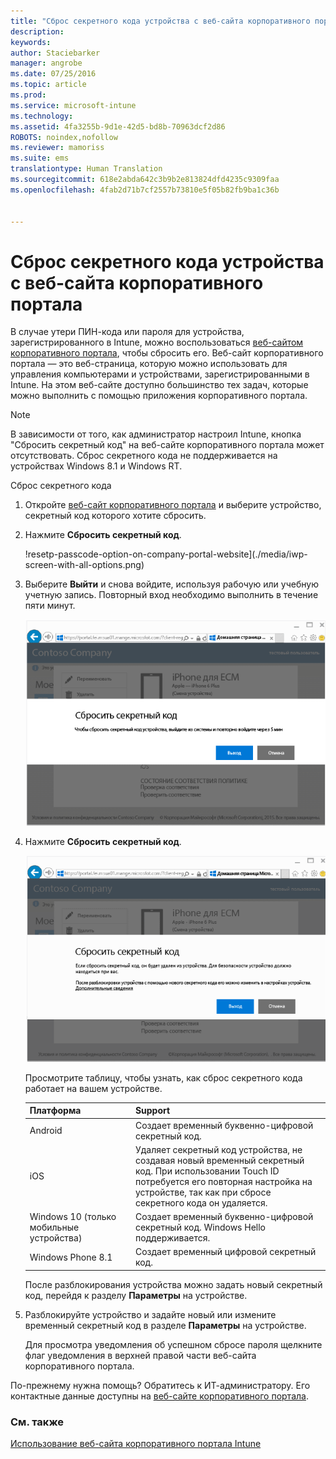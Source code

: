 ```yaml
---
title: "Сброс секретного кода устройства с веб-сайта корпоративного портала | Microsoft Intune"
description: 
keywords: 
author: Staciebarker
manager: angrobe
ms.date: 07/25/2016
ms.topic: article
ms.prod: 
ms.service: microsoft-intune
ms.technology: 
ms.assetid: 4fa3255b-9d1e-42d5-bd8b-70963dcf2d86
ROBOTS: noindex,nofollow
ms.reviewer: mamoriss
ms.suite: ems
translationtype: Human Translation
ms.sourcegitcommit: 618e2abda642c3b9b2e813824dfd4235c9309faa
ms.openlocfilehash: 4fab2d71b7cf2557b73810e5f05b82fb9ba1c36b


---
```



# Сброс секретного кода устройства с веб-сайта корпоративного портала

В случае утери ПИН-кода или пароля для устройства, зарегистрированного в Intune, можно воспользоваться [веб-сайтом корпоративного портала](http://portal.manage.microsoft.com), чтобы сбросить его. Веб-сайт корпоративного портала — это веб-страница, которую можно использовать для управления компьютерами и устройствами, зарегистрированными в Intune. На этом веб-сайте доступно большинство тех задач, которые можно выполнить с помощью приложения корпоративного портала.

> [!NOTE]
> В зависимости от того, как администратор настроил Intune, кнопка "Сбросить секретный код" на веб-сайте корпоративного портала может отсутствовать. Сброс секретного кода не поддерживается на устройствах Windows 8.1 и Windows RT.

Сброс секретного кода

1.  Откройте [веб-сайт корпоративного портала](http://portal.manage.microsoft.com) и выберите устройство, секретный код которого хотите сбросить.

2.  Нажмите **Сбросить секретный код**.

    !resetp-passcode-option-on-company-portal-website](./media/iwp-screen-with-all-options.png)

3.  Выберите **Выйти** и снова войдите, используя рабочую или учебную учетную запись. Повторный вход необходимо выполнить в течение пяти минут.

    ![sign-out-sign-back-in](./media/iwp-2-sign-out.png)

4.  Нажмите **Сбросить секретный код**.

    ![tap-reset-passcode](./media/iwp-3-tap-reset-passcode-after-signin.png)

    Просмотрите таблицу, чтобы узнать, как сброс секретного кода работает на вашем устройстве.

    |Платформа|Support|
    |------------|-----------|
    |Android|Создает временный буквенно-цифровой секретный код.|
    |iOS|Удаляет секретный код устройства, не создавая новый временный секретный код. При использовании Touch ID потребуется его повторная настройка на устройстве, так как при сбросе секретного кода он удаляется.|
    |Windows 10 (только мобильные устройства)|Создает временный буквенно-цифровой секретный код. Windows Hello поддерживается.|
    |Windows Phone 8.1|Создает временный цифровой секретный код.|
    После разблокирования устройства можно задать новый секретный код, перейдя к разделу **Параметры** на устройстве.

5.  Разблокируйте устройство и задайте новый или измените временный секретный код в разделе **Параметры** на устройстве.

    Для просмотра уведомления об успешном сбросе пароля щелкните флаг уведомления в верхней правой части веб-сайта корпоративного портала.

По-прежнему нужна помощь? Обратитесь к ИТ-администратору. Его контактные данные доступны на [веб-сайте корпоративного портала](http://portal.manage.microsoft.com).

### См. также
[Использование веб-сайта корпоративного портала Intune](using-the-intune-company-portal-website.md)



<!--HONumber=Jul16_HO4-->


